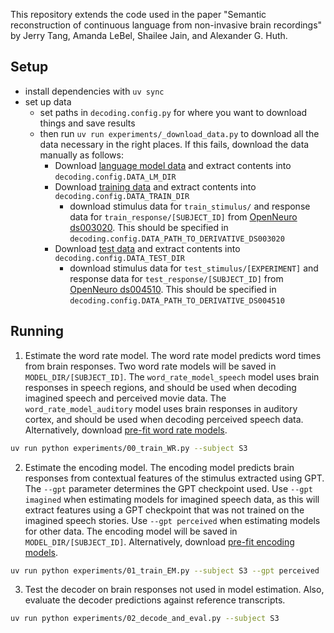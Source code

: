 This repository extends the code used in the paper "Semantic reconstruction of continuous language from non-invasive brain recordings" by Jerry Tang, Amanda LeBel, Shailee Jain, and Alexander G. Huth.  

## Setup
- install dependencies with `uv sync`
- set up data
  - set paths in `decoding.config.py` for where you want to download things and save results
  - then run `uv run experiments/_download_data.py` to download all the data necessary in the right places. If this fails, download the data manually as follows:
    - Download [language model data](https://utexas.box.com/shared/static/7ab8qm5e3i0vfsku0ee4dc6hzgeg7nyh.zip) and extract contents into `decoding.config.DATA_LM_DIR`
    - Download [training data](https://utexas.box.com/shared/static/3go1g4gcdar2cntjit2knz5jwr3mvxwe.zip) and extract contents into `decoding.config.DATA_TRAIN_DIR`
      - download stimulus data for `train_stimulus/` and response data for `train_response/[SUBJECT_ID]` from [OpenNeuro ds003020](https://openneuro.org/datasets/ds003020/). This should be specified in `decoding.config.DATA_PATH_TO_DERIVATIVE_DS003020`
    - Download [test data](https://utexas.box.com/shared/static/ae5u0t3sh4f46nvmrd3skniq0kk2t5uh.zip) and extract contents into `decoding.config.DATA_TEST_DIR`
      - download stimulus data for `test_stimulus/[EXPERIMENT]` and response data for `test_response/[SUBJECT_ID]` from [OpenNeuro ds004510](https://openneuro.org/datasets/ds004510/). This should be specified in `decoding.config.DATA_PATH_TO_DERIVATIVE_DS004510`

## Running
1. Estimate the word rate model. The word rate model predicts word times from brain responses. Two word rate models will be saved in `MODEL_DIR/[SUBJECT_ID]`. The `word_rate_model_speech` model uses brain responses in speech regions, and should be used when decoding imagined speech and perceived movie data. The `word_rate_model_auditory` model uses brain responses in auditory cortex, and should be used when decoding perceived speech data. Alternatively, download [pre-fit word rate models](https://utexas.box.com/s/ri13t06iwpkyk17h8tfk0dtyva7qtqlz).

```bash
uv run python experiments/00_train_WR.py --subject S3
```

2. Estimate the encoding model. The encoding model predicts brain responses from contextual features of the stimulus extracted using GPT. The `--gpt` parameter determines the GPT checkpoint used. Use `--gpt imagined` when estimating models for imagined speech data, as this will extract features using a GPT checkpoint that was not trained on the imagined speech stories. Use `--gpt perceived` when estimating models for other data. The encoding model will be saved in `MODEL_DIR/[SUBJECT_ID]`. Alternatively, download [pre-fit encoding models](https://utexas.box.com/s/ri13t06iwpkyk17h8tfk0dtyva7qtqlz).

```bash
uv run python experiments/01_train_EM.py --subject S3 --gpt perceived
```

3. Test the decoder on brain responses not used in model estimation.
Also, evaluate the decoder predictions against reference transcripts.

```bash
uv run python experiments/02_decode_and_eval.py --subject S3
```